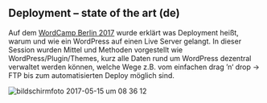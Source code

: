 ## Deployment – state of the art (de)

Auf dem [WordCamp Berlin 2017](https://2017.berlin.wordcamp.org/session/deployment-state-of-the-art/) wurde erklärt was Deployment heißt, warum und wie ein WordPress auf einen Live Server gelangt. In dieser Session wurden Mittel und Methoden vorgestellt wie WordPress/Plugin/Themes, kurz alle Daten rund um WordPress dezentral verwaltet werden können, welche Wege z.B. vom einfachen drag ’n‘ drop -> FTP bis zum automatisierten Deploy möglich sind.

![bildschirmfoto 2017-05-15 um 08 36 12](https://cloud.githubusercontent.com/assets/809219/26045249/9efcab3e-3949-11e7-9a93-14fe5647ecd7.png)

